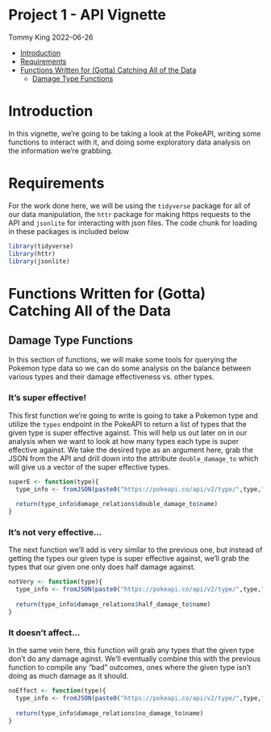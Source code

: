 Project 1 - API Vignette
================
Tommy King
2022-06-26

-   [Introduction](#introduction)
-   [Requirements](#requirements)
-   [Functions Written for (Gotta) Catching All of the
    Data](#functions-written-for-gotta-catching-all-of-the-data)
    -   [Damage Type Functions](#damage-type-functions)

# Introduction

In this vignette, we’re going to be taking a look at the PokeAPI,
writing some functions to interact with it, and doing some exploratory
data analysis on the information we’re grabbing.

# Requirements

For the work done here, we will be using the `tidyverse` package for all
of our data manipulation, the `httr` package for making https requests
to the API and `jsonlite` for interacting with json files. The code
chunk for loading in these packages is included below

``` r
library(tidyverse)
library(httr)
library(jsonlite)
```

# Functions Written for (Gotta) Catching All of the Data

## Damage Type Functions

In this section of functions, we will make some tools for querying the
Pokemon type data so we can do some analysis on the balance between
various types and their damage effectiveness vs. other types.

### It’s super effective!

This first function we’re going to write is going to take a Pokemon type
and utilize the `types` endpoint in the PokeAPI to return a list of
types that the given type is super effective against. This will help us
out later on in our analysis when we want to look at how many types each
type is super effective against. We take the desired type as an argument
here, grab the JSON from the API and drill down into the attribute
`double_damage_to` which will give us a vector of the super effective
types.

``` r
superE <- function(type){
  type_info <- fromJSON(paste0("https://pokeapi.co/api/v2/type/",type,"/"))
  
  return(type_info$damage_relations$double_damage_to$name)
}
```

### It’s not very effective…

The next function we’ll add is very similar to the previous one, but
instead of getting the types our given type is super effective against,
we’ll grab the types that our given one only does half damage against.

``` r
notVery <- function(type){
  type_info <- fromJSON(paste0("https://pokeapi.co/api/v2/type/",type,"/"))
  
  return(type_info$damage_relations$half_damage_to$name)
}
```

### It doesn’t affect…

In the same vein here, this function will grab any types that the given
type don’t do any damage aginst. We’ll eventually combine this with the
previous function to compile any “bad” outcomes, ones where the given
type isn’t doing as much damage as it should.

``` r
noEffect <- function(type){
  type_info <- fromJSON(paste0("https://pokeapi.co/api/v2/type/",type,"/"))
  
  return(type_info$damage_relations$no_damage_to$name)
}
```
